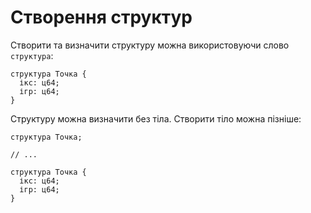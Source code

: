# Створення структур

Створити та визначити структуру можна використовуючи слово `структура`:

```ціль
структура Точка {
  ікс: ц64;
  ігр: ц64;
}
```

Структуру можна визначити без тіла. Створити тіло можна пізніше:

```ціль
структура Точка;

// ...

структура Точка {
  ікс: ц64;
  ігр: ц64;
}
```